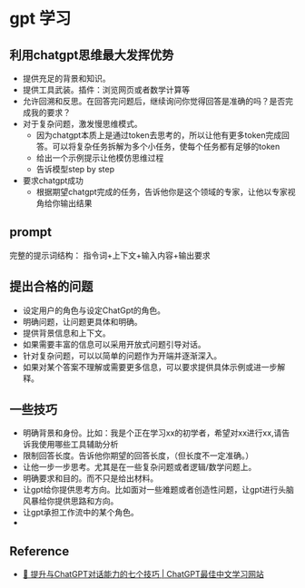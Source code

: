 # gpt 学习

## 利用chatgpt思维最大发挥优势

- 提供充足的背景和知识。
- 提供工具武装。插件：浏览网页或者数学计算等
- 允许回溯和反思。在回答完问题后，继续询问你觉得回答是准确的吗？是否完成我的要求？
- 对于复杂问题，激发慢思维模式。
  - 因为chatgpt本质上是通过token去思考的，所以让他有更多token完成回答。可以将复杂任务拆解为多个小任务，使每个任务都有足够的token
  - 给出一个示例提示让他模仿思维过程
  - 告诉模型step by step
- 要求chatgpt成功
  - 根据期望chatgpt完成的任务，告诉他你是这个领域的专家，让他以专家视角给你输出结果

## prompt

完整的提示词结构： 指令词+上下文+输入内容+输出要求

## 提出合格的问题

- 设定用户的角色与设定ChatGpt的角色。
- 明确问题，让问题更具体和明确。
- 提供背景信息和上下文。
- 如果需要丰富的信息可以采用开放式问题引导对话。
- 针对复杂问题，可以以简单的问题作为开端并逐渐深入。
- 如果对某个答案不理解或需要更多信息，可以要求提供具体示例或进一步解释。

## 一些技巧

- 明确背景和身份。比如：我是个正在学习xx的初学者，希望对xx进行xx,请告诉我使用哪些工具辅助分析
- 限制回答长度。告诉他你期望的回答长度，（但长度不一定准确。）
- 让他一步一步思考。尤其是在一些复杂问题或者逻辑/数学问题上。
- 明确要求和目的。而不只是给出材料。
- 让gpt给你提供思考方向。比如面对一些难题或者创造性问题，让gpt进行头脑风暴给你提供思路和方向。
- 让gpt承担工作流中的某个角色。
-

## Reference

- [🚀 提升与ChatGPT对话能力的七个技巧 | ChatGPT最佳中文学习网站](https://www.bookai.top/docs/ChatGPT-tutorial/%E6%8F%90%E5%8D%87%E4%B8%8EChatGPT%E5%AF%B9%E8%AF%9D%E8%83%BD%E5%8A%9B%E7%9A%84%E4%B8%83%E4%B8%AA%E6%8A%80%E5%B7%A7)

